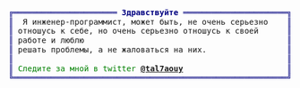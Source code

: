 <pre style="font-family:Menlo,'DejaVu Sans Mono',consolas,'Courier New',monospace"><span style="color: #000080; text-decoration-color: #000080">╔══════════════════════ </span><span style="color: #000080; text-decoration-color: #000080; font-weight: bold">Здравствуйте</span><span style="color: #000080; text-decoration-color: #000080"> ══════════════════════╗</span> 🤓 <a href="https://www.talhaouy.me">Med Talhaouy</a>          
<span style="color: #000080; text-decoration-color: #000080">║</span>  Я инженер-программист, может быть, не очень серьезно    <span style="color: #000080; text-decoration-color: #000080">║</span> <span style="color: #008080; text-decoration-color: #008080">┣━━ </span>🐘 PHP|Laravel Expert
<span style="color: #000080; text-decoration-color: #000080">║</span> отношусь к себе, но очень серьезно отношусь к своей      <span style="color: #000080; text-decoration-color: #000080">║</span> <span style="color: #008080; text-decoration-color: #008080">┃   </span><span style="color: #008000; text-decoration-color: #008000">┣━━ </span>✅ Node.js       
<span style="color: #000080; text-decoration-color: #000080">║</span> работе и люблю                                           <span style="color: #000080; text-decoration-color: #000080">║</span> <span style="color: #008080; text-decoration-color: #008080">┃   </span><span style="color: #008000; text-decoration-color: #008000">┣━━ </span>✅ Python        
<span style="color: #000080; text-decoration-color: #000080">║</span> решать проблемы, а не жаловаться на них.                 <span style="color: #000080; text-decoration-color: #000080">║</span> <span style="color: #008080; text-decoration-color: #008080">┃   </span><span style="color: #008000; text-decoration-color: #008000">┣━━ </span>✅ JavaScript    
<span style="color: #000080; text-decoration-color: #000080">║</span>                                                          <span style="color: #000080; text-decoration-color: #000080">║</span> <span style="color: #008080; text-decoration-color: #008080">┃   </span><span style="color: #008000; text-decoration-color: #008000">┗━━ </span>✅ TypeScript    
<span style="color: #000080; text-decoration-color: #000080">║</span> <span style="color: #008000; text-decoration-color: #008000">Следите за мной в twitter </span><span style="color: #008000; text-decoration-color: #008000; font-weight: bold"><a href="https://twitter.com/tal7aouy">@tal7aouy</a></span>                      <span style="color: #000080; text-decoration-color: #000080">║</span> <span style="color: #008080; text-decoration-color: #008080">┗━━ </span>🔧 Решение проблем   
<span style="color: #000080; text-decoration-color: #000080">╚══════════════════════════════════════════════════════════╝</span>                          
</pre>
